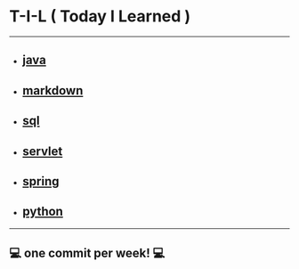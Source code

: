 # T-I-L ( Today I Learned )

****

* ## [java](https://github.com/gudwo0121/TIL/tree/master/java)

* ## [markdown](https://github.com/gudwo0121/TIL/tree/master/markdown)

* ## [sql](https://github.com/gudwo0121/TIL/tree/master/sql)

* ## [servlet](https://github.com/gudwo0121/TIL/tree/master/servlet)

* ## [spring](https://github.com/gudwo0121/TIL/tree/master/spring)

* ## [python](https://github.com/gudwo0121/TIL/tree/master/python)

***

## 💻 one commit per week! 💻

